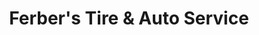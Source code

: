 ---
title: "Ferber's Tire & Auto Service"
url: /ashland/ferbers-tire-und-auto-service/
shop: Autowerkstatt
---